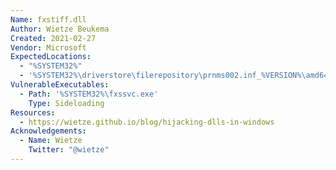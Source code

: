 ```yaml
---
Name: fxstiff.dll
Author: Wietze Beukema
Created: 2021-02-27
Vendor: Microsoft
ExpectedLocations:
  - "%SYSTEM32%"
  - '%SYSTEM32%\driverstore\filerepository\prnms002.inf_%VERSION%\amd64'
VulnerableExecutables:
  - Path: '%SYSTEM32%\fxssvc.exe'
    Type: Sideloading
Resources:
  - https://wietze.github.io/blog/hijacking-dlls-in-windows
Acknowledgements:
  - Name: Wietze
    Twitter: "@wietze"
---
```


